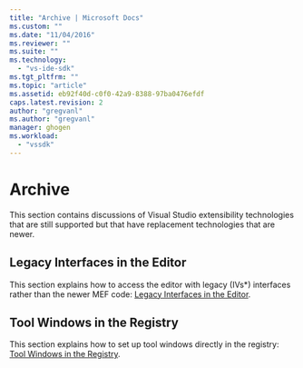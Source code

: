 ```yaml
---
title: "Archive | Microsoft Docs"
ms.custom: ""
ms.date: "11/04/2016"
ms.reviewer: ""
ms.suite: ""
ms.technology: 
  - "vs-ide-sdk"
ms.tgt_pltfrm: ""
ms.topic: "article"
ms.assetid: eb92f40d-c0f0-42a9-8388-97ba0476efdf
caps.latest.revision: 2
author: "gregvanl"
ms.author: "gregvanl"
manager: ghogen
ms.workload: 
  - "vssdk"
---
```

# Archive
This section contains discussions of Visual Studio extensibility technologies that are still supported but that have replacement technologies that are newer.  
  
## Legacy Interfaces in the Editor  
 This section explains how to access the editor with legacy (IVs*) interfaces rather than the newer MEF code: [Legacy Interfaces in the Editor](../extensibility/legacy-interfaces-in-the-editor.md).  
  
## Tool Windows in the Registry  
 This section explains how to set up tool windows directly in the registry: [Tool Windows in the Registry](../extensibility/tool-windows-in-the-registry.md).